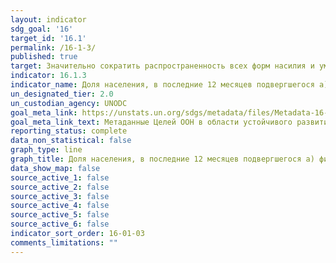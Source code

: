 ```yaml
---
layout: indicator
sdg_goal: '16'
target_id: '16.1'
permalink: /16-1-3/
published: true
target: Значительно сократить распространенность всех форм насилия и уменьшить показатели смертности от этого явления во всем мире
indicator: 16.1.3
indicator_name: Доля населения, в последние 12 месяцев подвергшегося a) физическому, b) психологическому и c) сексуальному насилию
un_designated_tier: 2.0
un_custodian_agency: UNODC
goal_meta_link: https://unstats.un.org/sdgs/metadata/files/Metadata-16-01-03.pdf
goal_meta_link_text: Метаданные Целей ООН в области устойчивого развития (PDF, 222 КБ)
reporting_status: complete
data_non_statistical: false
graph_type: line
graph_title: Доля населения, в последние 12 месяцев подвергшегося a) физическому, b) психологическому и c) сексуальному насилию
data_show_map: false
source_active_1: false
source_active_2: false
source_active_3: false
source_active_4: false
source_active_5: false
source_active_6: false
indicator_sort_order: 16-01-03
comments_limitations: ""
---
```

